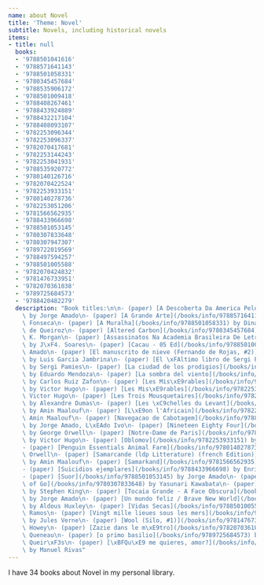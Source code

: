 ```yaml
---
name: about Novel
title: 'Theme: Novel'
subtitle: Novels, including historical novels
items:
- title: null
  books:
  - '9788501041616'
  - '9788571641143'
  - '9788501058331'
  - '9780345457684'
  - '9788535906172'
  - '9788501009418'
  - '9788408267461'
  - '9788433924889'
  - '9788432217104'
  - '9788408093107'
  - '9782253096344'
  - '9782253096337'
  - '9782070417681'
  - '9782253144243'
  - '9782253041931'
  - '9788535920772'
  - '9780140126716'
  - '9782070422524'
  - '9782253933151'
  - '9780140278736'
  - '9782253051206'
  - '9781566562935'
  - '9788433966698'
  - '9788501053145'
  - '9780307833648'
  - '9780307947307'
  - '9789722019569'
  - '9788497594257'
  - '9788501005588'
  - '9782070424832'
  - '9781476733951'
  - '9782070361038'
  - '9789725684573'
  - '9788420482279'
  description: "Book titles:\n\n- (paper) [A Descoberta Da America Pelos Turcos](/books/info/9788501041616)\
    \ by Jorge Amado\n- (paper) [A Grande Arte](/books/info/9788571641143) by Rubem\
    \ Fonseca\n- (paper) [A Muralha](/books/info/9788501058331) by Dinah Silveira\
    \ de Queiroz\n- (paper) [Altered Carbon](/books/info/9780345457684) by Richard\
    \ K. Morgan\n- (paper) [Assassinatos Na Academia Brasileira De Letras](/books/info/9788535906172)\
    \ by J\xF4. Soares\n- (paper) [Cacau - 05 Ed](/books/info/9788501009418) by Jorge\
    \ Amado\n- (paper) [El manuscrito de nieve (Fernando de Rojas, #2)](/books/info/9788408267461)\
    \ by Luis Garcia Jambrina\n- (paper) [El \xFAltimo libro de Sergi P\xE0mies](/books/info/9788433924889)\
    \ by Sergi Pamies\n- (paper) [La ciudad de los prodigios](/books/info/9788432217104)\
    \ by Eduardo Mendoza\n- (paper) [La sombra del viento](/books/info/9788408093107)\
    \ by Carlos Ruiz Zafon\n- (paper) [Les Mis\xE9rables](/books/info/9782253096344)\
    \ by Victor Hugo\n- (paper) [Les Mis\xE9rables](/books/info/9782253096337) by\
    \ Victor Hugo\n- (paper) [Les Trois Mousquetaires](/books/info/9782070417681)\
    \ by Alexandre Dumas\n- (paper) [Les \xC9chelles du Levant](/books/info/9782253144243)\
    \ by Amin Maalouf\n- (paper) [L\xE9on l'Africain](/books/info/9782253041931) by\
    \ Amin Maalouf\n- (paper) [Navegacao de Cabotagem](/books/info/9788535920772)\
    \ by Jorge Amado, L\xEAdo Ivo\n- (paper) [Nineteen Eighty Four](/books/info/9780140126716)\
    \ by George Orwell\n- (paper) [Notre-Dame de Paris](/books/info/9782070422524)\
    \ by Victor Hugo\n- (paper) [Oblomov](/books/info/9782253933151) by Ivan Goncharov\n\
    - (paper) [Penguin Essentials Animal Farm](/books/info/9780140278736) by George\
    \ Orwell\n- (paper) [Samarcande (ldp Litterature) (french Edition)](/books/info/9782253051206)\
    \ by Amin Maalouf\n- (paper) [Samarkand](/books/info/9781566562935) by Amin Maalouf\n\
    - (paper) [Suicidios ejemplares](/books/info/9788433966698) by Enrique Vila-Matas\n\
    - (paper) [Suor](/books/info/9788501053145) by Jorge Amado\n- (paper) [The Master\
    \ of Go](/books/info/9780307833648) by Yasunari Kawabata\n- (paper) [The Stand](/books/info/9780307947307)\
    \ by Stephen King\n- (paper) [Tocaia Grande - A Face Obscura](/books/info/9789722019569)\
    \ by Jorge Amado\n- (paper) [Un mundo feliz / Brave New World](/books/info/9788497594257)\
    \ by Aldous Huxley\n- (paper) [Vidas Secas](/books/info/9788501005588) by Graciliano\
    \ Ramos\n- (paper) [Vingt mille lieues sous les mers](/books/info/9782070424832)\
    \ by Jules Verne\n- (paper) [Wool (Silo, #1)](/books/info/9781476733951) by Hugh\
    \ Howey\n- (paper) [Zazie dans le m\xE9tro](/books/info/9782070361038) by Raymond\
    \ Queneau\n- (paper) [o primo basilio](/books/info/9789725684573) by E\xE7a de\
    \ Queir\xF3s\n- (paper) [\xBFQu\xE9 me quieres, amor?](/books/info/9788420482279)\
    \ by Manuel Rivas"
---
```

I have 34 books about Novel in my personal library.
